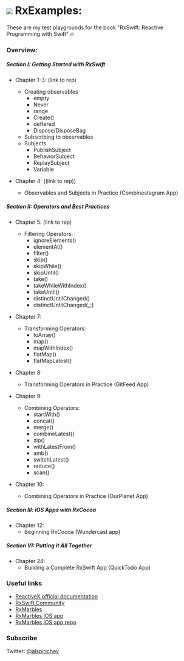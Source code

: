 # ![][logo] RxExamples: 

[logo]: https://github.com/adam-p/markdown-here/raw/master/src/common/images/icon48.png

These are my test playgrounds for the book "RxSwift: Reactive Programming with Swift" :fire:

### Overview:

##### Section I: Getting Started with RxSwift

* Chapter 1-3: (link to rep)

	- Creating observables</br>
		- empty
		- Never
		- range
		- Create()
		- deffered
		- Dispose/DisposeBag
	- Subscribing to observables
	- Subjects
		- PublishSubject
		- BehaviorSubject
		- ReplaySubject
		- Variable

* Chapter 4: ((link to rep))
	- Observables and Subjects in Practice (Combinestagram App)

##### Section II: Operators and Best Practices

* Chapter 5: (link to rep)
	- Filtering Operators:
		- ignoreElements()
		- elementAt()
		- filter()
		- skip()
		- skipWhile()
		- skipUntil()
		- take()
		- takeWhileWithIndex()
		- takeUntil()
		- distinctUntilChanged()
		- distinctUntilChanged(\_:)

* Chapter 7:
	- Transforming Operators:
		- toArray()
		- map()
		- mapWithIndex()
		- flatMap()
		- flatMapLatest()

* Chapter 8:
	- Transforming Operators in Practice (GitFeed App)

* Chapter 9:
	- Combining Operators:
		- startWith()
		- concat()
		- merge()
		- combineLatest()
		- zip()
		- withLatestFrom()
		- amb()
		- switchLatest()
		- reduce()
		- scan()

* Chapter 10:
	- Combining Operators in Practice (OurPlanet App)

##### Section III: iOS Apps with RxCocoa

* Chapter 12:
	- Beginning RxCocoa (Wundercast app)

##### Section VI: Putting it All Together

* Chapter 24:
	- Building a Complete RxSwift App (QuickTodo App)


### Useful links

* [ReactiveX official documentation](http://reactivex.io/documentation/observable.html)
* [RxSwift Community](https://github.com/RxSwiftCommunity)
* [RxMarbles](https://rxmarbles.com)
* [RxMarbles iOS app](https://itunes.apple.com/us/app/rxmarbles/id1087272442?ls=1&mt=8)
* [RxMarbles iOS app repo](https://github.com/RxSwiftCommunity/RxMarbles)

### Subscribe

Twitter: [@alspirichev](https://twitter.com/alspirichev)